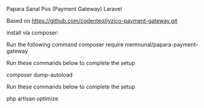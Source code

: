 

Papara Sanal Pos (Payment Gateway) Laravel

Based on https://github.com/codenteq/iyzico-payment-gateway.git

install via composer:



Run the following command
composer require memnunal/papara-payment-gateway

Run these commands below to complete the setup

composer dump-autoload

Run these commands below to complete the setup

php artisan optimize
